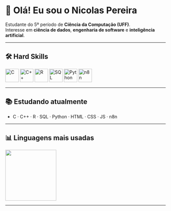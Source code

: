 # 👋 Olá! Eu sou o Nicolas Pereira

Estudante do 5º período de **Ciência da Computação (UFF)**.  
Interesse em **ciência de dados**, **engenharia de software** e **inteligência artificial**.

---

## 🛠️ Hard Skills

<p align="left">
  <img height="42" alt="C" src="https://cdn.jsdelivr.net/gh/devicons/devicon@latest/icons/c/c-original.svg"/>
  <img height="42" alt="C++" src="https://cdn.jsdelivr.net/gh/devicons/devicon@latest/icons/cplusplus/cplusplus-original.svg"/>
  <img height="42" alt="R" src="https://cdn.jsdelivr.net/gh/devicons/devicon@latest/icons/r/r-original.svg"/>
  <img height="42" alt="SQL" src="https://cdn.jsdelivr.net/gh/devicons/devicon@latest/icons/mysql/mysql-original.svg"/>
  <img height="42" alt="Python" src="https://cdn.jsdelivr.net/gh/devicons/devicon@latest/icons/python/python-original.svg"/>
  <img height="42" alt="n8n" src="https://raw.githubusercontent.com/n8n-io/n8n/develop/assets/n8n-logo.svg"/>
</p>

---

## 📚 Estudando atualmente
- C · C++ · R · SQL · Python · HTML · CSS · JS · n8n

---

## 📊 Linguagens mais usadas
<p>
  <img height="160" src="https://github-readme-stats.vercel.app/api/top-langs?username=NicolasPMA&layout=compact&langs_count=6&hide=html,css,scss,blade,batchfile,shell,dockerfile,jupyter%20notebook&theme=algolia"/>
</p>

---
